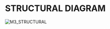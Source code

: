 **STRUCTURAL DIAGRAM**
==

![M3_STRUCTURAL](https://user-images.githubusercontent.com/98827063/157934477-80d17849-c185-49ab-a816-71d796570e87.jpg)

